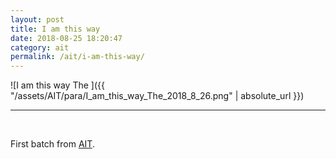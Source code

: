 ```yaml
---
layout: post
title: I am this way
date: 2018-08-25 18:20:47
category: ait
permalink: /ait/i-am-this-way/ 
---
```


![I am this way The ]({{ "/assets/AIT/para/I_am_this_way_The_2018_8_26.png" | absolute_url }})

---

&nbsp;
&nbsp;


First batch from [AIT](https://github.com/jchwenger/AIT).
